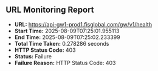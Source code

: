 ## URL Monitoring Report

- **URL:** https://api-gw1-prod1.fisglobal.com/gw/v1/health
- **Start Time:** 2025-08-09T07:25:01.955113
- **End Time:** 2025-08-09T07:25:02.233399
- **Total Time Taken:** 0.278286 seconds
- **HTTP Status Code:** 403
- **Status:** Failure
- **Failure Reason:** HTTP Status Code: 403
